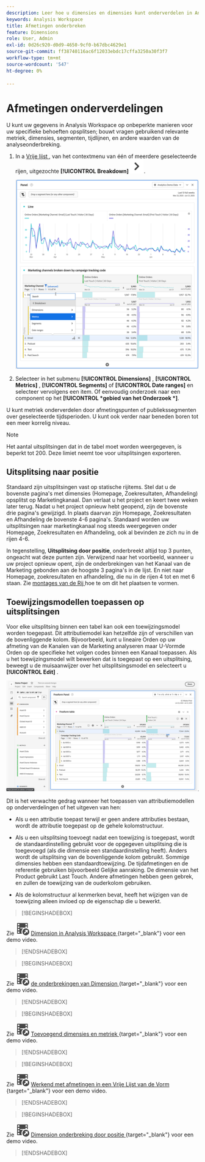 ```yaml
---
description: Leer hoe u dimensies en dimensies kunt onderverdelen in Analysis Workspace.
keywords: Analysis Workspace
title: Afmetingen onderbreken
feature: Dimensions
role: User, Admin
exl-id: 0d26c920-d0d9-4650-9cf0-b67dbc4629e1
source-git-commit: ff38740116ac6f12033ebdc17cffa3250a30f3f7
workflow-type: tm+mt
source-wordcount: '547'
ht-degree: 0%

---
```


# Afmetingen onderverdelingen

U kunt uw gegevens in Analysis Workspace op onbeperkte manieren voor uw specifieke behoeften opsplitsen; bouwt vragen gebruikend relevante metriek, dimensies, segmenten, tijdlijnen, en andere waarden van de analyseonderbreking.

1. In a [ Vrije lijst ](/help/analyze/analysis-workspace/visualizations/freeform-table/freeform-table.md), van het contextmenu van één of meerdere geselecteerde rijen, uitgezochte **[!UICONTROL Breakdown]** ![ ChevronRight ](/help/assets/icons/ChevronRight.svg).

   ![ Resultaat van de Stap die alarm van geselecteerde selectie toont.](assets/breakdown.png)

1. Selecteer in het submenu **[!UICONTROL Dimensions]** , **[!UICONTROL Metrics]** , **[!UICONTROL Segments]** of **[!UICONTROL Date ranges]** en selecteer vervolgens een item. Of eenvoudig onderzoek naar een component op het **[!UICONTROL *gebied van het Onderzoek *]**.

U kunt metriek onderverdelen door afmetingspunten of publiekssegmenten over geselecteerde tijdsperioden. U kunt ook verder naar beneden boren tot een meer korrelig niveau.

>[!NOTE]
>
>Het aantal uitsplitsingen dat in de tabel moet worden weergegeven, is beperkt tot 200. Deze limiet neemt toe voor uitsplitsingen exporteren.

## Uitsplitsing naar positie

Standaard zijn uitsplitsingen vast op statische rijitems. Stel dat u de bovenste pagina&#39;s met dimensies (Homepage, Zoekresultaten, Afhandeling) opsplitst op Marketingkanaal. Dan verlaat u het project en keert twee weken later terug. Nadat u het project opnieuw hebt geopend, zijn de bovenste drie pagina&#39;s gewijzigd. In plaats daarvan zijn Homepage, Zoekresultaten en Afhandeling de bovenste 4-6 pagina&#39;s. Standaard worden uw uitsplitsingen naar marketingkanaal nog steeds weergegeven onder Homepage, Zoekresultaten en Afhandeling, ook al bevinden ze zich nu in de rijen 4-6.

In tegenstelling, **Uitsplitsing door positie**, onderbreekt altijd top 3 punten, ongeacht wat deze punten zijn. Verwijzend naar het voorbeeld, wanneer u uw project opnieuw opent, zijn de onderbrekingen van het Kanaal van de Marketing gebonden aan de hoogste 3 pagina&#39;s in de lijst. En niet naar Homepage, zoekresultaten en afhandeling, die nu in de rijen 4 tot en met 6 staan. Zie [ montages van de Rij ](/help/analyze/analysis-workspace/visualizations/freeform-table/column-row-settings/table-settings.md) hoe te om dit het plaatsen te vormen.



## Toewijzingsmodellen toepassen op uitsplitsingen

Voor elke uitsplitsing binnen een tabel kan ook een toewijzingsmodel worden toegepast. Dit attributiemodel kan hetzelfde zijn of verschillen van de bovenliggende kolom. Bijvoorbeeld, kunt u lineaire Orden op uw afmeting van de Kanalen van de Marketing analyseren maar U-Vormde Orden op de specifieke het volgen codes binnen een Kanaal toepassen. Als u het toewijzingsmodel wilt bewerken dat is toegepast op een uitsplitsing, beweegt u de muisaanwijzer over het uitsplitsingsmodel en selecteert u **[!UICONTROL Edit]** .

![ Vergelijking van de Attributie van de Orde die de montages van de Onderbreking tonen ](assets/breakdown-attribution.png)

Dit is het verwachte gedrag wanneer het toepassen van attributiemodellen op onderverdelingen of het uitgeven van hen:

* Als u een attributie toepast terwijl er geen andere attributies bestaan, wordt de attributie toegepast op de gehele kolomstructuur.

* Als u een uitsplitsing toevoegt nadat een toewijzing is toegepast, wordt de standaardinstelling gebruikt voor de opgegeven uitsplitsing die is toegevoegd (als die dimensie een standaardinstelling heeft). Anders wordt de uitsplitsing van de bovenliggende kolom gebruikt. Sommige dimensies hebben een standaardtoewijzing. De tijdafmetingen en de referentie gebruiken bijvoorbeeld Gelijke aanraking. De dimensie van het Product gebruikt Last Touch. Andere afmetingen hebben geen gebrek, en zullen de toewijzing van de ouderkolom gebruiken.

* Als de kolomstructuur al kenmerken bevat, heeft het wijzigen van de toewijzing alleen invloed op de eigenschap die u bewerkt.

>[!BEGINSHADEBOX]

Zie ![ VideoCheckedOut ](/help/assets/icons/VideoCheckedOut.svg) [ Dimension in Analysis Workspace ](https://video.tv.adobe.com/v/23971?quality=12&learn=on){target="_blank"} voor een demo video.


>[!ENDSHADEBOX]


>[!BEGINSHADEBOX]

Zie ![ VideoCheckedOut ](/help/assets/icons/VideoCheckedOut.svg) [ de onderbrekingen van Dimension ](https://video.tv.adobe.com/v/23969?quality=12&learn=on){target="_blank"} voor een demo video.


>[!ENDSHADEBOX]


>[!BEGINSHADEBOX]

Zie ![ VideoCheckedOut ](/help/assets/icons/VideoCheckedOut.svg) [ Toevoegend dimensies en metriek ](https://video.tv.adobe.com/v/30606?quality=12&learn=on){target="_blank"} voor een demo video.


>[!ENDSHADEBOX]


>[!BEGINSHADEBOX]

Zie ![ VideoCheckedOut ](/help/assets/icons/VideoCheckedOut.svg) [ Werkend met afmetingen in een Vrije Lijst van de Vorm ](https://video.tv.adobe.com/v/40179?quality=12&learn=on){target="_blank"} voor een demo video.


>[!ENDSHADEBOX]


>[!BEGINSHADEBOX]

Zie ![ VideoCheckedOut ](/help/assets/icons/VideoCheckedOut.svg) [ Dimension onderbreking door positie ](https://video.tv.adobe.com/v/24033){target="_blank"} voor een demo video.


>[!ENDSHADEBOX]



<!--
# Break down dimensions

Break down dimensions and dimension items in Analysis Workspace.

Break down your data in unlimited ways for your specific needs; build queries using relevant metrics, dimensions, segments, time lines, and other analysis breakdown values.

1. [Create a project](/help/analyze/analysis-workspace/home.md) with a data table.
1. In the data table, right-click a line item and select **[!UICONTROL Breakdown]** > *`<item>`*.

   ![Step Result](assets/fa_data_table_actions.png)

   You can break down metrics by dimension items or audience segments across selected time periods. You can also drill down further to a more granular level.

   >[!NOTE]
   >
   >The number of breakdowns to show in the table is limited to 200. This limit will increase for exporting breakdowns.

## Apply attribution models to breakdowns

Any breakdown within a table can also have any attribution model applied to it. This attribution model can be the same or different from the parent column. For example, you can analyze linear Orders on your Marketing Channels dimension but apply U-Shaped Orders to the specific tracking codes within a Channel. To edit the attribution model applied to a breakdown, hover over the breakdown model and click **[!UICONTROL Edit]**:

![Breakdown settings](assets/breakdown_settings.png)

This is the expected behavior when applying attribution models to breakdowns or editing them:

* If you apply an attribution when no other attributions exist, then the attribution applies to the entire column tree.

* If you add a breakdown after an attribution has been applied, it will use the default for the given breakdown that was added, if that dimension has a default. Otherwise it will use the breakdown from the parent column. Some dimensions have a default allocation.  For example, [!UICONTROL Time] dimensions and [!UICONTROL Referrer] use [!UICONTROL Same Touch]. The [!UICONTROL Product] dimension uses [!UICONTROL Last Touch]. Other dimensions don't have a default, and will use the parent column allocation.

* If there are already attributions in the column tree, changing the attribution only impacts the one you are editing.

## Videos


>[!BEGINSHADEBOX]

See ![VideoCheckedOut](/help/assets/icons/VideoCheckedOut.svg) [Adding dimensions and metrics to your project in Analysis Workspace](https://video.tv.adobe.com/v/30606?quality=12&learn=on){target="_blank"} for a demo video.

>[!ENDSHADEBOX]



>[!BEGINSHADEBOX]

See ![VideoCheckedOut](/help/assets/icons/VideoCheckedOut.svg) [Working with dimensions in a Freeform Table](https://video.tv.adobe.com/v/40179?quality=12&learn=on){target="_blank"} for a demo video.

>[!ENDSHADEBOX]


>[!BEGINSHADEBOX]

See ![VideoCheckedOut](/help/assets/icons/VideoCheckedOut.svg) [dimension breakdowns by position](https://video.tv.adobe.com/v/24033?quality=12&learn=on){target="_blank"} for a demo video.

>[!ENDSHADEBOX]


-->